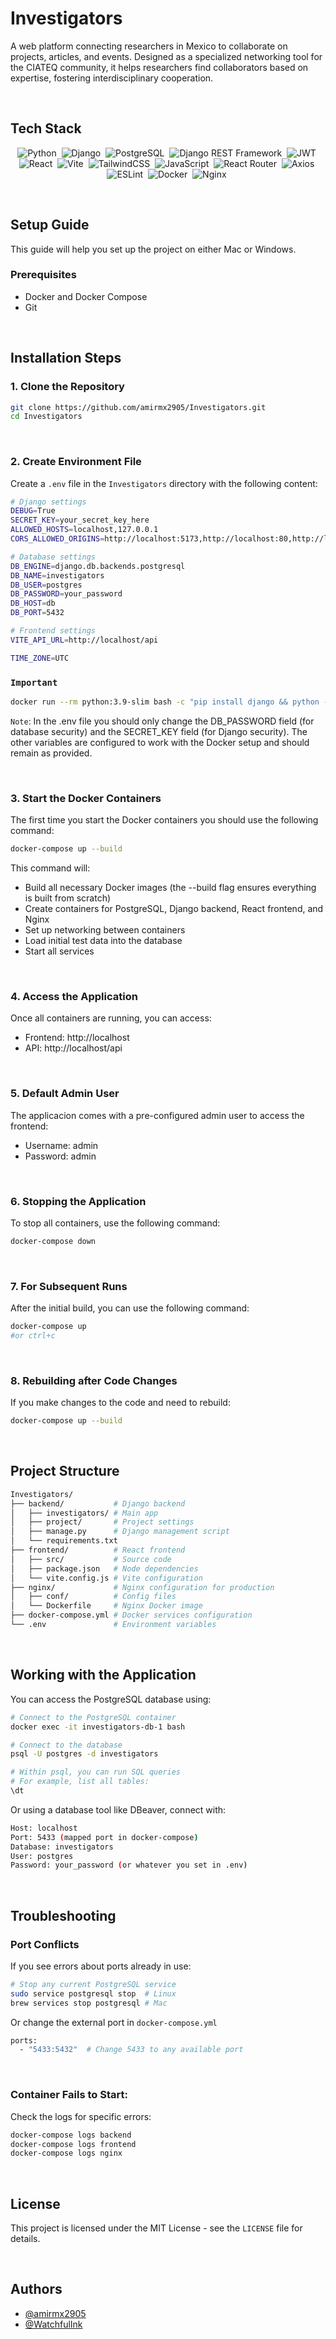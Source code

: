 # Investigators

A web platform connecting researchers in Mexico to collaborate on projects, articles, and events. Designed as a specialized networking tool for the CIATEQ community, it helps researchers find collaborators based on expertise, fostering interdisciplinary cooperation.

<br>

## Tech Stack

<p align="center">
    <a href="https://www.python.org/" style="text-decoration: none;"><img src="https://img.shields.io/badge/Python-3776AB?style=for-the-badge&logo=python&logoColor=white" alt="Python"></a>&nbsp;
    <a href="https://www.djangoproject.com/" style="text-decoration: none;"><img src="https://img.shields.io/badge/Django-092E20?style=for-the-badge&logo=django&logoColor=white" alt="Django"></a>&nbsp;
    <a href="https://www.postgresql.org/" style="text-decoration: none;"><img src="https://img.shields.io/badge/PostgreSQL-336791?style=for-the-badge&logo=postgresql&logoColor=white" alt="PostgreSQL"></a>&nbsp;
    <a href="https://www.django-rest-framework.org/" style="text-decoration: none;"><img src="https://img.shields.io/badge/Django_REST-FF1709?style=for-the-badge&logo=django&logoColor=white" alt="Django REST Framework"></a>&nbsp;
    <a href="https://jwt.io/" style="text-decoration: none;"><img src="https://img.shields.io/badge/JWT-000000?style=for-the-badge&logo=jsonwebtokens&logoColor=white" alt="JWT"></a>&nbsp;
    <a href="https://reactjs.org/" style="text-decoration: none;"><img src="https://img.shields.io/badge/React-61DAFB?style=for-the-badge&logo=react&logoColor=black" alt="React"></a>&nbsp; 
    <a href="https://vitejs.dev/" style="text-decoration: none;"><img src="https://img.shields.io/badge/Vite-646CFF?style=for-the-badge&logo=vite&logoColor=white" alt="Vite"></a>&nbsp;
    <a href="https://tailwindcss.com/" style="text-decoration: none;"><img src="https://img.shields.io/badge/TailwindCSS-06B6D4?style=for-the-badge&logo=tailwindcss&logoColor=white" alt="TailwindCSS"></a>&nbsp;
    <a href="https://developer.mozilla.org/en-US/docs/Web/JavaScript" style="text-decoration: none;"><img src="https://img.shields.io/badge/JavaScript-F7DF1E?style=for-the-badge&logo=javascript&logoColor=black" alt="JavaScript"></a>&nbsp;
    <a href="https://reactrouter.com/" style="text-decoration: none;"><img src="https://img.shields.io/badge/React_Router-CA4245?style=for-the-badge&logo=react-router&logoColor=white" alt="React Router"></a>&nbsp;
    <a href="https://axios-http.com/" style="text-decoration: none;"><img src="https://img.shields.io/badge/Axios-5A29E4?style=for-the-badge&logo=axios&logoColor=white" alt="Axios"></a>&nbsp;
    <a href="https://eslint.org/" style="text-decoration: none;"><img src="https://img.shields.io/badge/ESLint-4B32C3?style=for-the-badge&logo=eslint&logoColor=white" alt="ESLint"></a>&nbsp;
    <a href="https://www.docker.com/" style="text-decoration: none;"><img src="https://img.shields.io/badge/Docker-2496ED?style=for-the-badge&logo=docker&logoColor=white" alt="Docker"></a>&nbsp;
    <a href="https://www.nginx.com/" style="text-decoration: none;"><img src="https://img.shields.io/badge/Nginx-009639?style=for-the-badge&logo=nginx&logoColor=white" alt="Nginx"></a>&nbsp;
</p>

<br>

## Setup Guide
This guide will help you set up the project on either Mac or Windows.
<br>

### Prerequisites

- Docker and Docker Compose
- Git

<br>

## Installation Steps

### 1. Clone the Repository

```bash
git clone https://github.com/amirmx2905/Investigators.git
cd Investigators
```
<br>

### 2. Create Environment File

Create a `.env` file in the `Investigators` directory with the following content:

```bash
# Django settings
DEBUG=True
SECRET_KEY=your_secret_key_here
ALLOWED_HOSTS=localhost,127.0.0.1
CORS_ALLOWED_ORIGINS=http://localhost:5173,http://localhost:80,http://localhost

# Database settings
DB_ENGINE=django.db.backends.postgresql
DB_NAME=investigators
DB_USER=postgres
DB_PASSWORD=your_password
DB_HOST=db
DB_PORT=5432

# Frontend settings
VITE_API_URL=http://localhost/api

TIME_ZONE=UTC
```

### `Important`

```bash
docker run --rm python:3.9-slim bash -c "pip install django && python -c 'from django.core.management.utils import get_random_secret_key; print(get_random_secret_key())'"
```

`Note`: In the .env file you should only change the DB_PASSWORD field (for database security) and the SECRET_KEY field (for Django security). The other variables are configured to work with the Docker setup and should remain as provided.

<br>

### 3. Start the Docker Containers

The first time you start the Docker containers you should use the following command:
```bash
docker-compose up --build
```
This command will:

- Build all necessary Docker images (the --build flag ensures everything is built from scratch)
- Create containers for PostgreSQL, Django backend, React frontend, and Nginx
- Set up networking between containers
- Load initial test data into the database
- Start all services

<br>

### 4. Access the Application

Once all containers are running, you can access:
- Frontend: http://localhost
- API: http://localhost/api

<br>

### 5. Default Admin User

The applicacion comes with a pre-configured admin user to access the frontend:
- Username: admin
- Password: admin

<br>

### 6. Stopping the Application

To stop all containers, use the following command:
```bash
docker-compose down
```

<br>

### 7. For Subsequent Runs

After the initial build, you can use the following command:
```bash
docker-compose up 
#or ctrl+c
```

<br>

### 8. Rebuilding after Code Changes

If you make changes to the code and need to rebuild:
```bash
docker-compose up --build
```

<br>

## Project Structure

```bash
Investigators/
├── backend/           # Django backend
│   ├── investigators/ # Main app
│   ├── project/       # Project settings
│   ├── manage.py      # Django management script
│   └── requirements.txt
├── frontend/          # React frontend
│   ├── src/           # Source code
│   ├── package.json   # Node dependencies
│   └── vite.config.js # Vite configuration
├── nginx/             # Nginx configuration for production
│   ├── conf/          # Config files
│   └── Dockerfile     # Nginx Docker image
├── docker-compose.yml # Docker services configuration
└── .env               # Environment variables
```

<br>

## Working with the Application

You can access the PostgreSQL database using:

```bash
# Connect to the PostgreSQL container
docker exec -it investigators-db-1 bash

# Connect to the database
psql -U postgres -d investigators

# Within psql, you can run SQL queries
# For example, list all tables:
\dt
```

Or using a database tool like DBeaver, connect with:

```bash
Host: localhost
Port: 5433 (mapped port in docker-compose)
Database: investigators
User: postgres
Password: your_password (or whatever you set in .env)
```

<br>

## Troubleshooting

### Port Conflicts

If you see errors about ports already in use:

```bash
# Stop any current PostgreSQL service
sudo service postgresql stop  # Linux
brew services stop postgresql # Mac
```

Or change the external port in `docker-compose.yml`

```bash
ports:
  - "5433:5432"  # Change 5433 to any available port
```

<br>

### Container Fails to Start:

Check the logs for specific errors:

```bash
docker-compose logs backend
docker-compose logs frontend
docker-compose logs nginx
```

<br>

## License

This project is licensed under the MIT License - see the `LICENSE` file for details.

<br>

## Authors

- [@amirmx2905](https://github.com/amirmx2905)
- [@WatchfulInk](https://github.com/WatchfulInk)
